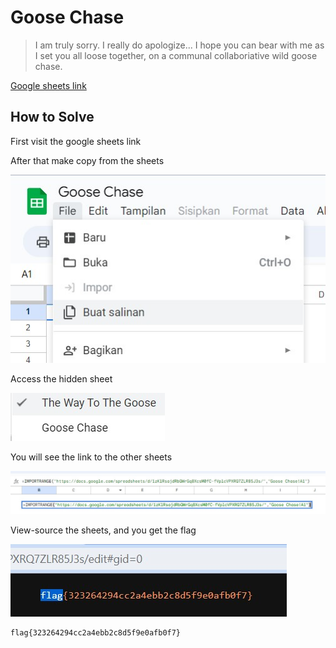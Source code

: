 # Goose Chase

> I am truly sorry. I really do apologize... I hope you can bear with me as I set you all loose together, on a communal collaboriative wild goose chase.

[Google sheets link](https://docs.google.com/spreadsheets/d/17qy0Yw1_8rLOhrG5MWT8rWzpMi3_1vr3A_khcv3j6Cc/)

## How to Solve

First visit the google sheets link

After that make copy from the sheets

![solve](images/solve.jpg)

Access the hidden sheet

![solve2](images/solve2.jpg)

You will see the link to the other sheets

![solve3](images/solve3.jpg)

View-source the sheets, and you get the flag

![flag](images/flag.jpg)

```
flag{323264294cc2a4ebb2c8d5f9e0afb0f7}  
```